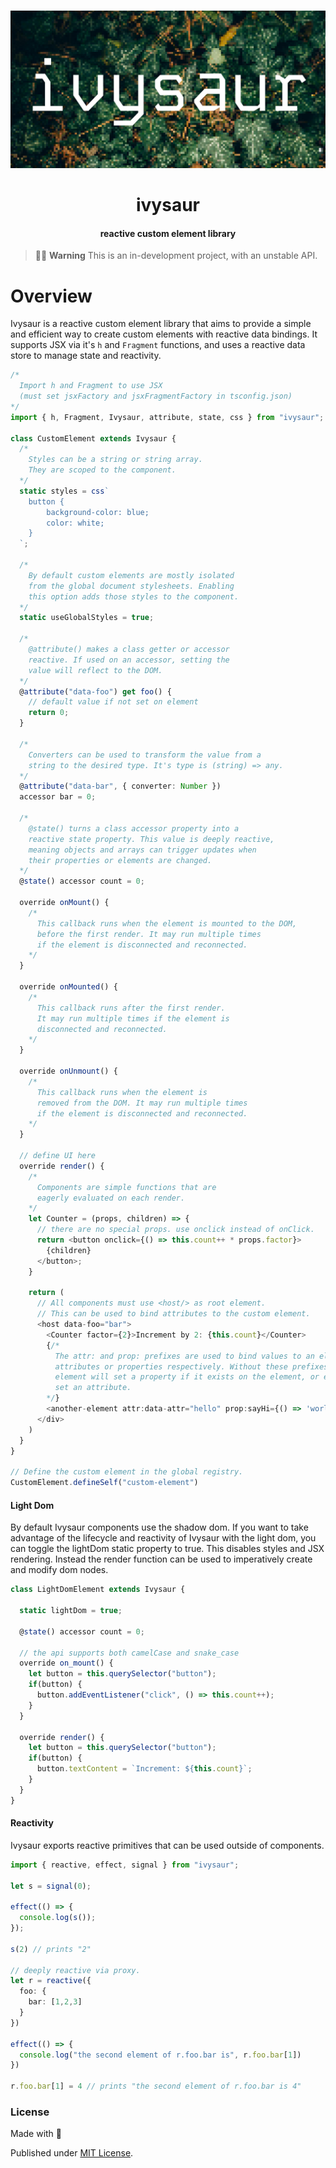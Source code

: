 <div align="center">

<br />

![ivysaur](assets/banner.jpg)

<h1>ivysaur</h3>

#### reactive custom element library

</div>

> 🚧👷 **Warning** This is an in-development project, with an unstable API.

# Overview

Ivysaur is a reactive custom element library that aims to provide a simple and
efficient way to create custom elements with reactive data bindings. It supports
JSX via it's `h` and `Fragment` functions, and uses a reactive data store to
manage state and reactivity.

```typescript
/*
  Import h and Fragment to use JSX
  (must set jsxFactory and jsxFragmentFactory in tsconfig.json)
*/
import { h, Fragment, Ivysaur, attribute, state, css } from "ivysaur";

class CustomElement extends Ivysaur {
  /*
    Styles can be a string or string array.
    They are scoped to the component.
  */
  static styles = css`
    button {
        background-color: blue;
        color: white;
    }
  `;

  /*
    By default custom elements are mostly isolated
    from the global document stylesheets. Enabling
    this option adds those styles to the component.
  */
  static useGlobalStyles = true;

  /*
    @attribute() makes a class getter or accessor
    reactive. If used on an accessor, setting the
    value will reflect to the DOM.
  */
  @attribute("data-foo") get foo() {
    // default value if not set on element
    return 0;
  }

  /*
    Converters can be used to transform the value from a
    string to the desired type. It's type is (string) => any.
  */
  @attribute("data-bar", { converter: Number })
  accessor bar = 0;

  /*
    @state() turns a class accessor property into a
    reactive state property. This value is deeply reactive,
    meaning objects and arrays can trigger updates when
    their properties or elements are changed.
  */
  @state() accessor count = 0;

  override onMount() {
    /*
      This callback runs when the element is mounted to the DOM,
      before the first render. It may run multiple times
      if the element is disconnected and reconnected.
    */
  }

  override onMounted() {
    /*
      This callback runs after the first render.
      It may run multiple times if the element is
      disconnected and reconnected.
    */
  }

  override onUnmount() {
    /*
      This callback runs when the element is
      removed from the DOM. It may run multiple times
      if the element is disconnected and reconnected.
    */
  }

  // define UI here
  override render() {
    /*
      Components are simple functions that are
      eagerly evaluated on each render.
    */
    let Counter = (props, children) => {
      // there are no special props. use onclick instead of onClick.
      return <button onclick={() => this.count++ * props.factor}>
        {children}
      </button>;
    }

    return (
      // All components must use <host/> as root element.
      // This can be used to bind attributes to the custom element.
      <host data-foo="bar">
        <Counter factor={2}>Increment by 2: {this.count}</Counter>
        {/*
          The attr: and prop: prefixes are used to bind values to an element's
          attributes or properties respectively. Without these prefixes, the
          element will set a property if it exists on the element, or else
          set an attribute.
        */}
        <another-element attr:data-attr="hello" prop:sayHi={() => 'world'}  />
      </div>
    )
  }
}

// Define the custom element in the global registry.
CustomElement.defineSelf("custom-element")
```

#### Light Dom

  By default Ivysaur components use the shadow dom. If you
  want to take advantage of the lifecycle and reactivity of
  Ivysaur with the light dom, you can toggle the lightDom
  static property to true. This disables styles and JSX rendering.
  Instead the render function can be used to imperatively create
  and modify dom nodes.

```typescript
class LightDomElement extends Ivysaur {

  static lightDom = true;

  @state() accessor count = 0;

  // the api supports both camelCase and snake_case
  override on_mount() {
    let button = this.querySelector("button");
    if(button) {
      button.addEventListener("click", () => this.count++);
    }
  }

  override render() {
    let button = this.querySelector("button");
    if(button) {
      button.textContent = `Increment: ${this.count}`;
    }
  }
}
```

#### Reactivity

Ivysaur exports reactive primitives that can be used outside of components.

```typescript
import { reactive, effect, signal } from "ivysaur";

let s = signal(0);

effect(() => {
  console.log(s());
});

s(2) // prints "2"

// deeply reactive via proxy.
let r = reactive({
  foo: {
    bar: [1,2,3]
  }
})

effect(() => {
  console.log("the second element of r.foo.bar is", r.foo.bar[1])
})

r.foo.bar[1] = 4 // prints "the second element of r.foo.bar is 4"
```


### License

Made with 💛

Published under [MIT License](./LICENSE).
